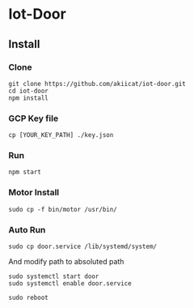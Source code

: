 # Iot-Door

## Install

### Clone

```shell
git clone https://github.com/akiicat/iot-door.git
cd iot-door
npm install
```

### GCP Key file

```shell
cp [YOUR_KEY_PATH] ./key.json
```

### Run

```shell
npm start
```

### Motor Install

```shell
sudo cp -f bin/motor /usr/bin/
```

### Auto Run

```shell
sudo cp door.service /lib/systemd/system/
```

And modify path to absoluted path

```shell
sudo systemctl start door
sudo systemctl enable door.service
```

```shell
sudo reboot
```

